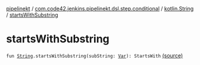 [pipelinekt](../../index.md) / [com.code42.jenkins.pipelinekt.dsl.step.conditional](../index.md) / [kotlin.String](index.md) / [startsWithSubstring](./starts-with-substring.md)

# startsWithSubstring

`fun `[`String`](https://kotlinlang.org/api/latest/jvm/stdlib/kotlin/-string/index.html)`.startsWithSubstring(subString: `[`Var`](../../com.code42.jenkins.pipelinekt.core.vars/-var/index.md)`): StartsWith` [(source)](https://github.com/code42/pipelinekt/tree/master/dsl/src/main/kotlin/com/code42/jenkins/pipelinekt/dsl/step/conditional/StringComparisonDsl.kt#L14)